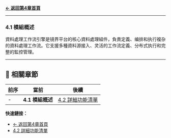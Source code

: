 **[← 返回第4章首頁](ch4-index.md)**

---

### 4.1 模組概述

資料處理工作流引擎是镜界平台的核心資料處理組件，負責定義、编排和执行複杂的資料處理工作流。它支援多種資料源接入、灵活的工作流定義、分布式执行和完整的監控管理。

---

## 📑 相關章節

| 前序 | 當前 | 後續 |
|-----|------|------|
| - | **4.1 模組概述** | [4.2 詳細功能清單](ch4-2-詳細功能清單.md) |

**快速鏈接：**
- [← 返回第4章首頁](ch4-index.md)
- [4.2 詳細功能清單](ch4-2-詳細功能清單.md)
